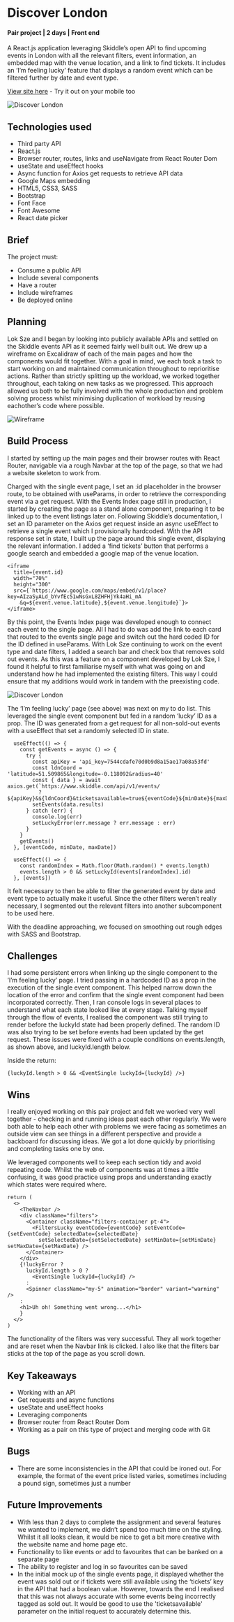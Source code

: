 # Discover London
#### Pair project  |  2 days  |  Front end

A React.js application leveraging Skiddle’s open API to find upcoming events in London with all the relevant filters, event information, an embedded map with the venue location, and a link to find tickets. It includes an ‘I’m feeling lucky’ feature that displays a random event which can be  filtered further by date and event type.

[View site here](https://discoverlondon.netlify.app) - Try it out on your mobile too

![Discover London](/assets/planning/homepage.png)



## Technologies used
- Third party API
- React.js
- Browser router, routes, links and useNavigate from React Router Dom
- useState and useEffect hooks
- Async function for Axios get requests to retrieve API data
- Google Maps embedding
- HTML5, CSS3, SASS
- Bootstrap
- Font Face
- Font Awesome
- React date picker



## Brief
The project must:
- Consume a public API
- Include several components
- Have a router
- Include wireframes
- Be deployed online



## Planning
Lok Sze and I began by looking into publicly available APIs and settled on the Skiddle events API as it seemed fairly well built out. We drew up a wireframe on Excalidraw of each of the main pages and how the components would fit together. With a goal in mind, we each took a task to start working on and maintained communication throughout to reprioritise actions. Rather than strictly splitting up the workload, we worked together throughout, each taking on new tasks as we progressed. This approach allowed us both to be fully involved with the whole production and problem solving process whilst minimising duplication of workload by reusing eachother’s code where possible.

![Wireframe](/assets/planning/wireframe.png)
<!-- <img src="./assets/planning/wireframe.png" width="80%" > -->



## Build Process
I started by setting up the main pages and their browser routes with React Router, navigable via a rough Navbar at the top of the page, so that we had a website skeleton to work from. 

Charged with the single event page, I set an :id placeholder in the browser route, to be obtained with useParams, in order to retrieve the corresponding event via a get request. With the Events Index page still in production, I started by creating the page as a stand alone component, preparing it to be linked up to the event listings later on. Following Skiddle’s documentation, I set an ID parameter on the Axios get request inside an async useEffect to retrieve a single event which I provisionally hardcoded. With the API response set in state, I built up the page around this single event, displaying the relevant information. I added a ‘find tickets’ button that performs a google search and embedded a google map of the venue location.
```
<iframe
  title={event.id}
  width="70%"
  height="300"
  src={`https://www.google.com/maps/embed/v1/place?key=AIzaSyALd_bYvfEc51wNsGxL8ZHFHjYk4aHi_mA
    &q=${event.venue.latitude},${event.venue.longitude}`}>
</iframe>
```
By this point, the Events Index page was developed enough to connect each event to the single page. All I had to do was add the link to each card that routed to the events single page and switch out the hard coded ID for the ID defined in useParams. With Lok Sze continuing to work on the event type and date filters, I added a search bar and check box that removes sold out events. As this was a feature on a component developed by Lok Sze, I found it helpful to first familiarise myself with what was going on and understand how he had implemented the existing filters. This way I could ensure that my additions would work in tandem with the preexisting code. 

![Discover London](/assets/planning/lucky.png)

The ‘I’m feeling lucky’ page (see above) was next on my to do list. This leveraged the single event component but fed in a random ‘lucky’ ID as a prop. The ID was generated from a get request for all non-sold-out events with a useEffect that set a randomly selected ID in state.
```
  useEffect(() => {
    const getEvents = async () => {
      try {
        const apiKey = 'api_key=7544cdafe70d0b9d8a15ae17a08a53fd'
        const ldnCoord = 'latitude=51.509865&longitude=-0.118092&radius=40'
        const { data } = await axios.get(`https://www.skiddle.com/api/v1/events/
          ?${apiKey}&${ldnCoord}&ticketsavailable=true${eventCode}${minDate}${maxDate}`)
        setEvents(data.results)
      } catch (err) {
        console.log(err)
        setLuckyError(err.message ? err.message : err)
      }
    }
    getEvents()
  }, [eventCode, minDate, maxDate])

  useEffect(() => {
    const randomIndex = Math.floor(Math.random() * events.length)
    events.length > 0 && setLuckyId(events[randomIndex].id)
  }, [events])
```
It felt necessary to then be able to filter the generated event by date and event type to actually make it useful. Since the other filters weren’t really necessary, I segmented out the relevant filters into another subcomponent to be used here.

With the deadline approaching, we focused on smoothing out rough edges with SASS and Bootstrap.  



## Challenges
I had some persistent errors when linking up the single component to the ‘I’m feeling lucky’ page. I tried passing in a hardcoded ID as a prop in the execution of the single event component. This helped narrow down the location of the error and confirm that the single event component had been incorporated correctly. Then, I ran console logs in several places to understand what each state looked like at every stage. Talking myself through the flow of events, I realised the component was still trying to render before the luckyId state had been properly defined. The random ID was also trying to be set before events had been updated by the get request. These issues were fixed with a couple conditions on events.length, as shown above, and luckyId.length below.

Inside the return:
```
{luckyId.length > 0 && <EventSingle luckyId={luckyId} />}
```



## Wins
I really enjoyed working on this pair project and felt we worked very well together - checking in and running ideas past each other regularly. We were both able to help each other with problems we were facing as sometimes an outside view can see things in a different perspective and provide a backboard for discussing ideas. We got a lot done quickly by prioritising and completing tasks one by one. 

We leveraged components well to keep each section tidy and avoid repeating code. Whilst the web of components was at times a little confusing, it was good practice using props and understanding exactly which states were required where.
```
return (
  <>
    <TheNavbar />
    <div className="filters">
      <Container className="filters-container pt-4">
        <FiltersLucky eventCode={eventCode} setEventCode={setEventCode} selectedDate={selectedDate}
          setSelectedDate={setSelectedDate} setMinDate={setMinDate} setMaxDate={setMaxDate} />
      </Container>
    </div>
    {!luckyError ? 
      luckyId.length > 0 ?
        <EventSingle luckyId={luckyId} />
      :
      <Spinner className="my-5" animation="border" variant="warning" />
    :
    <h1>Uh oh! Something went wrong...</h1>
    }
  </>
)
```
The functionality of the filters was very successful. They all work together and are reset when the Navbar link is clicked. I also like that the filters bar sticks at the top of the page as you scroll down.



## Key Takeaways
- Working with an API
- Get requests and async functions
- useState and useEffect hooks
- Leveraging components
- Browser router from React Router Dom
- Working as a pair on this type of project and merging code with Git



## Bugs
- There are some inconsistencies in the API that could be ironed out. For example, the format of the event price listed varies, sometimes including a pound sign, sometimes just a number



## Future Improvements
- With less than 2 days to complete the assignment and several features we wanted to implement, we didn’t spend too much time on the styling. Whilst it all looks clean, it would be nice to get a bit more creative with the website name and home page etc. 
- Functionality to like events or add to favourites that can be banked on a separate page
- The ability to register and log in so favourites can be saved
- In the initial mock up of the single events page, it displayed whether the event was sold out or if tickets were still available using the ‘tickets’ key in the API that had a boolean value. However, towards the end I realised that this was not always accurate with some events being incorrectly tagged as sold out. It would be good to use the 'ticketsavailable' parameter on the initial request to accurately determine this.
